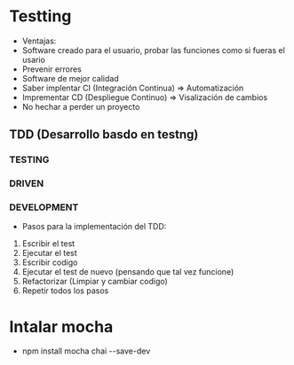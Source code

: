 # Testting

- Ventajas:
- Software creado para el usuario, probar las funciones como si fueras el usario
- Prevenir errores
- Software de mejor calidad
- Saber implentar CI (Integración Continua) => Automatización
- Imprementar CD (Despliegue Continuo) => Visalización de cambios
- No hechar a perder un proyecto

## TDD (Desarrollo basdo en testng)

### TESTING

### DRIVEN

### DEVELOPMENT

- Pasos para la implementación del TDD:
1. Escribir el test
2. Ejecutar el test
3. Escribir codigo
4. Ejecutar el test de nuevo (pensando que tal vez funcione)
5. Refactorizar (Limpiar y cambiar codigo)
6. Repetir todos los pasos

# Intalar mocha

- npm install mocha chai --save-dev

